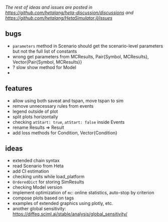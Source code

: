 _The rest of ideas and issues are posted in https://github.com/hetalang/heta-discussion/discussions and https://github.com/hetalang/HetaSimulator.jl/issues_

## bugs

- `parameters` method in Scenario should get the scenario-level parameters but not the full list of constants
- wrong get parameters from MCResults, Pair{Symbol, MCResults}, Vector{Pair{Symbol, MCResults}}
- ? slow show method for Model
- 

## features

- allow using both saveat and tspan, move tspan to sim
- remove unnecessary rules from events
- legend outside of plot
- split plots horizontally
- checking `atStart: true`, `atStart: false` inside Events
- rename Results => Result
- add loss methods for Condition, Vector{Condition}

## ideas

- extended chain syntax
- read Scenario from Heta
- add CI estimation
- checking units while load_platform
- `OrderedDict` for storing SimResults
- checking Model version
- implement optimization of `mc`: online statistics, auto-stop by criterion
- compose plots based on tags
- examples of extended graphics using plotly, etc.
- another global sensitivity: https://diffeq.sciml.ai/stable/analysis/global_sensitivity/
